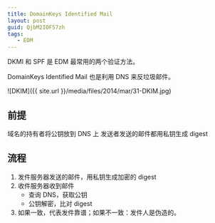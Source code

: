 ```yaml
---
title: DomainKeys Identified Mail
layout: post
guid: QjbM2IOF57zh
tags:
   - EDM
---
```


DKMI 和 SPF 是 EDM 最常用的两个验证方法。

DomainKeys Identified Mail 也是利用 DNS 来反垃圾邮件。

![DKIM]({{ site.url }}/media/files/2014/mar/31-DKIM.jpg)

## 前提

域名的持有者将公钥放到 DNS 上
发送者发送的邮件都用私钥生成 digest

## 流程

1. 发件服务器发送的邮件，用私钥生成加密的 digest
2. 收件服务器收到邮件
    * 查询 DNS，获取公钥
    * 公钥解密，比对 digest
3. 如果一致，代表发件靠谱；如果不一致：发件人是伪造的。
